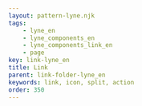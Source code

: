 ```yaml
---
layout: pattern-lyne.njk
tags: 
    - lyne_en
    - lyne_components_en
    - lyne_components_link_en
    - page
key: link-lyne_en
title: Link
parent: link-folder-lyne_en
keywords: link, icon, split, action
order: 350
---
```

